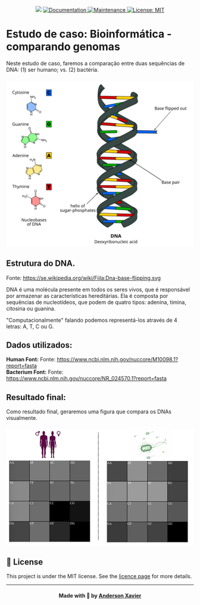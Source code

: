 <p align="center">
   <img src="https://img.shields.io/badge/version-1.0.0-blue.svg?cacheSeconds=2592000" />
  <a href="https://github.com/andersonlx/analise-genomas-humanos-bacterias#readme">
    <img alt="Documentation" src="https://img.shields.io/badge/documentation-yes-brightgreen.svg" target="_blank" />
  </a>
  <a href="https://github.com/andersonlx/analise-genomas-humanos-bacterias/graphs/commit-activity">
    <img alt="Maintenance" src="https://img.shields.io/badge/Maintained%3F-yes-green.svg" target="_blank" />
  </a>
  <a href="https://github.com/andersonlx/analise-genomas-humanos-bacterias/blob/master/LICENSE">
    <img alt="License: MIT" src="https://img.shields.io/badge/License-MIT-yellow.svg" target="_blank" />
  </a>
</p>

# Estudo de caso: Bioinformática - comparando genomas

Neste estudo de caso, faremos a comparação entre duas sequências de DNA: (1) ser humano; vs. (2) bactéria.
<h3 align="center">
<img alt="Logo" title="#logo" width="900px" src="https://github.com/andersonlx/analise-genomas-humanos-bacterias/blob/master/img/dna-h-x-b.svg">
</h3>

## Estrutura do DNA. 
Fonte: https://se.wikipedia.org/wiki/Fiila:Dna-base-flipping.svg

DNA é uma molécula presente em todos os seres vivos, que é responsável por armazenar as características hereditárias. Ela é composta por sequências de nucleotídeos, que podem de quatro tipos: adenina, timina, citosina ou guanina.

"Computacionalmente" falando podemos representá-los através de 4 letras: A, T, C ou G.

## Dados utilizados:
<b>Human Font:</b> Fonte: https://www.ncbi.nlm.nih.gov/nuccore/M10098.1?report=fasta <br>
<b>Bacterium Font:</b> Fonte: https://www.ncbi.nlm.nih.gov/nuccore/NR_024570.1?report=fasta

## Resultado final:
Como resultado final, geraremos uma figura que compara os DNAs visualmente.
<h3 align="center">
<img alt="Logo" title="#logo" width="900px" src="https://github.com/andersonlx/analise-genomas-humanos-bacterias/blob/master/img/resultado-final.png">
</h3>

## :memo: License

This project is under the MIT license. See the [licence page](https://opensource.org/licenses/MIT) for more details.

---

<h4 align="center">
    Made with 💜 by <a href="https://www.linkedin.com/in/andersonxavier" target="_blank">Anderson Xavier</a>
</h4>
